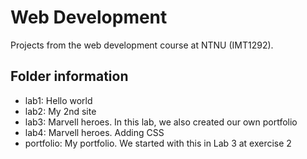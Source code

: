 # Web Development
Projects from the web development course at NTNU (IMT1292).

## Folder information
- lab1: Hello world
- lab2: My 2nd site
- lab3: Marvell heroes. In this lab, we also created our own portfolio
- lab4: Marvell heroes. Adding CSS
- portfolio: My portfolio. We started with this in Lab 3 at exercise 2
